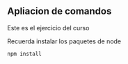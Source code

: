 ## Apliacion de comandos
Este es el ejercicio del curso

Recuerda instalar los paquetes de node

```
npm install
```